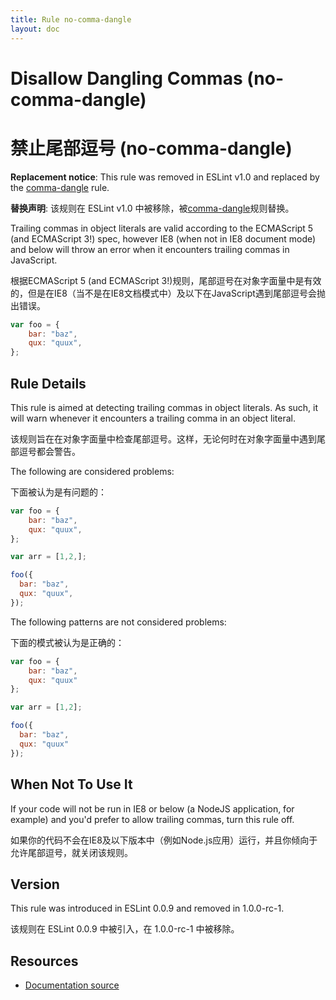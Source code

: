 ```yaml
---
title: Rule no-comma-dangle
layout: doc
---
```

<!-- Note: No pull requests accepted for this file. See README.md in the root directory for details. -->

# Disallow Dangling Commas (no-comma-dangle)

# 禁止尾部逗号 (no-comma-dangle)

**Replacement notice**: This rule was removed in ESLint v1.0 and replaced by the [comma-dangle](comma-dangle) rule.

**替换声明**: 该规则在 ESLint v1.0 中被移除，被[comma-dangle](comma-dangle)规则替换。

Trailing commas in object literals are valid according to the ECMAScript 5 (and ECMAScript 3!) spec, however IE8 (when not in IE8 document mode) and below will throw an error when it encounters trailing commas in JavaScript.

根据ECMAScript 5 (and ECMAScript 3!)规则，尾部逗号在对象字面量中是有效的，但是在IE8（当不是在IE8文档模式中）及以下在JavaScript遇到尾部逗号会抛出错误。

```js
var foo = {
    bar: "baz",
    qux: "quux",
};
```

## Rule Details

This rule is aimed at detecting trailing commas in object literals. As such, it will warn whenever it encounters a trailing comma in an object literal.

该规则旨在在对象字面量中检查尾部逗号。这样，无论何时在对象字面量中遇到尾部逗号都会警告。

The following are considered problems:

下面被认为是有问题的：

```js
var foo = {
    bar: "baz",
    qux: "quux",
};

var arr = [1,2,];

foo({
  bar: "baz",
  qux: "quux",
});
```

The following patterns are not considered problems:

下面的模式被认为是正确的：

```js
var foo = {
    bar: "baz",
    qux: "quux"
};

var arr = [1,2];

foo({
  bar: "baz",
  qux: "quux"
});
```

## When Not To Use It

If your code will not be run in IE8 or below (a NodeJS application, for example) and you'd prefer to allow trailing commas, turn this rule off.

如果你的代码不会在IE8及以下版本中（例如Node.js应用）运行，并且你倾向于允许尾部逗号，就关闭该规则。

## Version

This rule was introduced in ESLint 0.0.9 and removed in 1.0.0-rc-1.

该规则在 ESLint 0.0.9 中被引入，在  1.0.0-rc-1 中被移除。

## Resources

* [Documentation source](https://github.com/eslint/eslint/tree/master/docs/rules/no-comma-dangle.md)
